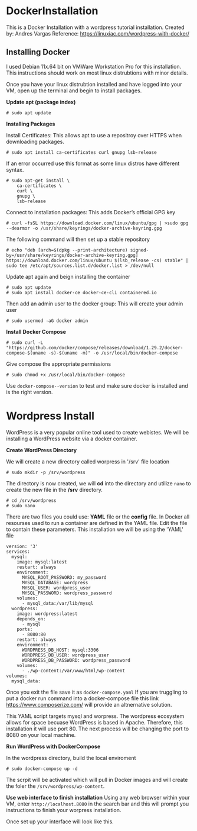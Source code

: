 # DockerInstallation
This is a Docker Installation with a wordpress tutorial installation.
Created by: Andres Vargas
Reference: https://linuxiac.com/wordpress-with-docker/

## Installing Docker 
I used Debian 11x.64 bit on VMWare Workstation Pro for this installation. This instructions should work on most linux distrubtions with minor details. 

Once you have your linux distrubtion installed and have logged into your VM, open up the terminal and begin to install packages. 

**Update apt (package index)** 
~~~
# sudo apt update 
~~~
**Installing Packages** 

Install Certificates: This allows apt to use a repositroy over HTTPS when downloading packages.
~~~
# sudo apt install ca-certificates curl gnupg lsb-release
~~~
If an error occurred use this format as some linux distros have different syntax.
~~~
# sudo apt-get install \
    ca-certificates \
    curl \
    gnupg \
    lsb-release
~~~
Connect to installation packages: This adds Docker’s official GPG key 
~~~
# curl -fsSL https://download.docker.com/linux/ubuntu/gpg | >sudo gpg --dearmor -o /usr/share/keyrings/docker-archive-keyring.gpg
~~~
The following command will then set up a stable repository 
~~~
# echo "deb [arch=$(dpkg --print-architecture) signed-by=/usr/share/keyrings/docker-archive-keyring.gpg] https://download.docker.com/linux/ubuntu $(lsb_release -cs) stable" | sudo tee /etc/apt/sources.list.d/docker.list > /dev/null
~~~
Update apt again and beign installing the container 
~~~
# sudo apt update
# sudo apt install docker-ce docker-ce-cli containered.io
~~~
Then add an admin user to the docker group: This will create your admin user
~~~
# sudo usermod -aG docker admin 
~~~
**Install Docker Compose**
~~~
# sudo curl -L "https://github.com/docker/compose/releases/download/1.29.2/docker-compose-$(uname -s)-$(uname -m)" -o /usr/local/bin/docker-compose
~~~
Give compose the appropriate permissions
~~~
# sudo chmod +x /usr/local/bin/docker-compose
~~~
Use `docker-compose--version` to test and make sure docker is installed and is the right version. 

# Wordpress Install 
WordPress is a very popular online tool used to create webistes. We will be installing a WordPress website via a docker container.

**Create WordPress Directory**

We will create a new directory called worpress in '/srv' file location
~~~
# sudo mkdir -p /srv/wordpress 
~~~
The directory is now created, we will **cd** into the directory and utilize `nano` to create the new file in the **/srv** directory. 
 ~~~
# cd /srv/wordpress 
# sudo nano
~~~
There are two files you could use: **YAML** file or the **config** file. In Docker all resourses used to run a container are defined in the YAML file. Edit the file to contain these parameters. This installation we will be using the 'YAML' file 
~~~
version: '3'
services:
  mysql:
    image: mysql:latest
    restart: always
    environment:
      MYSQL_ROOT_PASSWORD: my_password
      MYSQL_DATABASE: wordpress
      MYSQL_USER: wordpress_user
      MYSQL_PASSWORD: wordpress_password
    volumes:
      - mysql_data:/var/lib/mysql
  wordpress:
    image: wordpress:latest
    depends_on:
      - mysql
    ports:
      - 8080:80
    restart: always
    environment:
      WORDPRESS_DB_HOST: mysql:3306
      WORDPRESS_DB_USER: wordpress_user
      WORDPRESS_DB_PASSWORD: wordpress_password
    volumes:
      - ./wp-content:/var/www/html/wp-content
volumes:
  mysql_data:
~~~
Once you exit the file save it as `docker-compose.yaml`
If you are truggling to put a docker run command into a docker-compose file this link https://www.composerize.com/ will provide an altnernative solution. 

This YAML script targets mysql and worpress. The wordpress ecosystem allows for space becuase WordPress is based in Apache. Therefore, this installation it will use port 80. The next process will be changing the port to 8080 on your local machine. 

**Run WordPress with DockerCompose** 

In the wordpress directory, build the local enviroment
~~~
# sudo docker-compose up -d
~~~
The scrpit will be activated which will pull in Docker images and will create the foler the `/srv/wordpress/wp-content`.

**Use web interface to finish installation**
Using any web browser within your VM, enter `http://localhost.8080` in the search bar and this will prompt you instructions to finish your worpress installation. 

Once set up your interface will look like this. 
